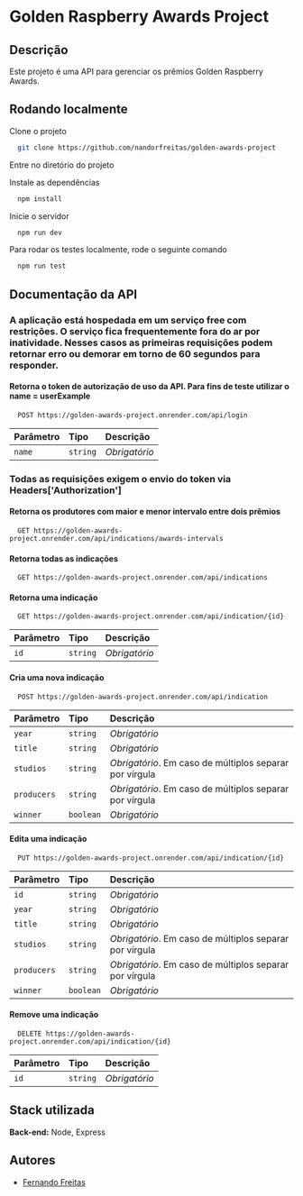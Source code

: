# Golden Raspberry Awards Project

## Descrição

Este projeto é uma API para gerenciar os prêmios Golden Raspberry Awards.

## Rodando localmente

Clone o projeto

```bash
  git clone https://github.com/nandorfreitas/golden-awards-project
```

Entre no diretório do projeto

Instale as dependências

```bash
  npm install
```

Inicie o servidor

```bash
  npm run dev
```

Para rodar os testes localmente, rode o seguinte comando

```bash
  npm run test
```

## Documentação da API

### A aplicação está hospedada em um serviço free com restrições. O serviço fica frequentemente fora do ar por inatividade. Nesses casos as primeiras requisições podem retornar erro ou demorar em torno de 60 segundos para responder.

#### Retorna o token de autorização de uso da API. Para fins de teste utilizar o name = userExample

```http
  POST https://golden-awards-project.onrender.com/api/login
```

| Parâmetro | Tipo     | Descrição     |
| :-------- | :------- | :------------ |
| `name`    | `string` | _Obrigatório_ |

### Todas as requisições exigem o envio do token via Headers['Authorization']

#### Retorna os produtores com maior e menor intervalo entre dois prêmios

```http
  GET https://golden-awards-project.onrender.com/api/indications/awards-intervals
```

#### Retorna todas as indicações

```http
  GET https://golden-awards-project.onrender.com/api/indications
```

#### Retorna uma indicação

```http
  GET https://golden-awards-project.onrender.com/api/indication/{id}
```

| Parâmetro | Tipo     | Descrição     |
| :-------- | :------- | :------------ |
| `id`      | `string` | _Obrigatório_ |

#### Cria uma nova indicação

```http
  POST https://golden-awards-project.onrender.com/api/indication
```

| Parâmetro   | Tipo      | Descrição                                               |
| :---------- | :-------- | :------------------------------------------------------ |
| `year`      | `string`  | _Obrigatório_                                           |
| `title`     | `string`  | _Obrigatório_                                           |
| `studios`   | `string`  | _Obrigatório_. Em caso de múltiplos separar por vírgula |
| `producers` | `string`  | _Obrigatório_. Em caso de múltiplos separar por vírgula |
| `winner`    | `boolean` | _Obrigatório_                                           |

#### Edita uma indicação

```http
  PUT https://golden-awards-project.onrender.com/api/indication/{id}
```

| Parâmetro   | Tipo      | Descrição                                               |
| :---------- | :-------- | :------------------------------------------------------ |
| `id`        | `string`  | _Obrigatório_                                           |
| `year`      | `string`  | _Obrigatório_                                           |
| `title`     | `string`  | _Obrigatório_                                           |
| `studios`   | `string`  | _Obrigatório_. Em caso de múltiplos separar por vírgula |
| `producers` | `string`  | _Obrigatório_. Em caso de múltiplos separar por vírgula |
| `winner`    | `boolean` | _Obrigatório_                                           |

#### Remove uma indicação

```http
  DELETE https://golden-awards-project.onrender.com/api/indication/{id}
```

| Parâmetro | Tipo     | Descrição     |
| :-------- | :------- | :------------ |
| `id`      | `string` | _Obrigatório_ |

## Stack utilizada

**Back-end:** Node, Express

## Autores

- [Fernando Freitas](https://www.github.com/nandorfreitas)
